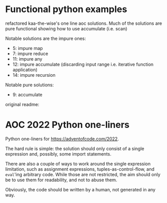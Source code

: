 # Functional python examples

refactored kaa-the-wise's one line aoc solutions. Much of the solutions are pure functional showing how to use accumulate (i.e. scan)

Notable solutions are the impure ones:
- 5: impure map
- 7: impure reduce
- 11: impure any
- 12: impure accumulate (discarding input range i.e. iterative function application)
- 14: impure recursion

Notable pure solutions:
- 9: accumulate

original readme:

# AOC 2022 Python one-liners

Python one-liners for https://adventofcode.com/2022.

The hard rule is simple: the solution should only consist of a single expression and, possibly, some import statements.

There are also a couple of ways to work around the single expression limitation, such as assignment expressions, tuples-as-control-flow, and `eval`'ing arbitrary code. While those are not restricted, the aim should only be to use them for readability, and not to abuse them.

Obviously, the code should be written by a human, not generated in any way.
